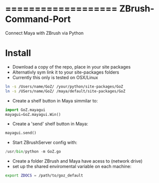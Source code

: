 ===================
ZBrush-Command-Port
===================

Connect Maya with ZBrush via Python


Install
=======

- Download a copy of the repo, place in your site packages  
- Alternativly sym link it to your site-packages folders   
- Currently this only is tested on OSX/Linux   

```bash
ln -s /Users/name/GoZ/ /your/python/site-packages/GoZ
ln -s /USers/name/GoZ/ /maya/default/site-packages/GoZ
```
- Create a shelf button in Maya simmilar to:  

```python
import GoZ.mayagui    
mayagui=GoZ.mayagui.Win()
```

- Create a 'send' shelf button in Maya:

```python
mayagui.send()
```        

- Start ZBrushServer config with: 

```python
/usr/bin/python -m GoZ.go
```

- Create a folder ZBrush and Maya have acess to (network drive)
- set up the shared  enviromental variable on each machine:

```bash
export ZDOCS = /path/to/goz_default
```

